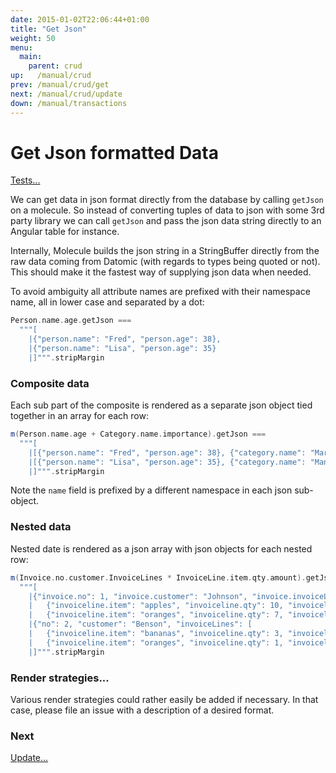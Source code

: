 ```yaml
---
date: 2015-01-02T22:06:44+01:00
title: "Get Json"
weight: 50
menu:
  main:
    parent: crud
up:   /manual/crud
prev: /manual/crud/get
next: /manual/crud/update
down: /manual/transactions
---
```


# Get Json formatted Data

[Tests...](https://github.com/scalamolecule/molecule/blob/master/coretests/src/test/scala/molecule/coretests/json)

We can get data in json format directly from the database by calling `getJson` on a molecule. So instead of converting tuples of data to 
json with some 3rd party library we can call `getJson` and pass the json data string directly to an Angular table for instance.

Internally, Molecule builds the json string in a StringBuffer directly from the raw data coming from Datomic 
(with regards to types being quoted or not). This should make it the fastest way of supplying json data when needed.

To avoid ambiguity all attribute names are prefixed with their namespace name, all in lower case and separated by a dot:

```scala
Person.name.age.getJson ===
  """[
    |{"person.name": "Fred", "person.age": 38},
    |{"person.name": "Lisa", "person.age": 35}
    |]""".stripMargin
```


### Composite data

Each sub part of the composite is rendered as a separate json object tied together in an array for each row: 
 
```scala
m(Person.name.age + Category.name.importance).getJson ===
  """[
    |[{"person.name": "Fred", "person.age": 38}, {"category.name": "Marketing", "category.importance": 6}],
    |[{"person.name": "Lisa", "person.age": 35}, {"category.name": "Management", "category.importance": 7}]
    |]""".stripMargin
``` 
Note the `name` field is prefixed by a different namespace in each json sub-object.


### Nested data

Nested date is rendered as a json array with json objects for each nested row: 

```scala
m(Invoice.no.customer.InvoiceLines * InvoiceLine.item.qty.amount).getJson ===
  """[
    |{"invoice.no": 1, "invoice.customer": "Johnson", "invoice.invoiceLines": [
    |   {"invoiceline.item": "apples", "invoiceline.qty": 10, "invoiceline.amount": 12.0},
    |   {"invoiceline.item": "oranges", "invoiceline.qty": 7, "invoiceline.amount": 3.5}]},
    |{"no": 2, "customer": "Benson", "invoiceLines": [
    |   {"invoiceline.item": "bananas", "invoiceline.qty": 3, "invoiceline.amount": 3.0},
    |   {"invoiceline.item": "oranges", "invoiceline.qty": 1, "invoiceline.amount": 0.5}]}
    |]""".stripMargin
```

### Render strategies...

Various render strategies could rather easily be added if necessary. In that case, please file an issue with a description of a desired format.


### Next

[Update...](/manual/crud/update)